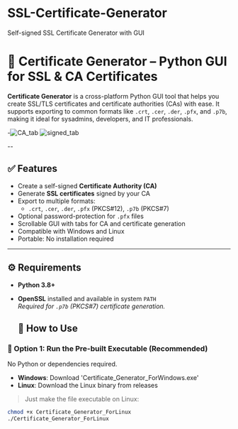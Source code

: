 # SSL-Certificate-Generator
Self-signed SSL Certificate Generator with GUI
# 🔐 Certificate Generator – Python GUI for SSL & CA Certificates

**Certificate Generator** is a cross-platform Python GUI tool that helps you create SSL/TLS certificates and certificate authorities (CAs) with ease. It supports exporting to common formats like `.crt`, `.cer`, `.der`, `.pfx`, and `.p7b`, making it ideal for sysadmins, developers, and IT professionals.

-![CA_tab](https://github.com/user-attachments/assets/5f13ddd3-98b3-45af-a078-1405bd39f2d5)
![signed_tab](https://github.com/user-attachments/assets/c7fbc020-078b-4335-a9ae-49ea8d90882c)

--

## ✅ Features

- Create a self-signed **Certificate Authority (CA)**
- Generate **SSL certificates** signed by your CA
- Export to multiple formats:
  - `.crt`, `.cer`, `.der`, `.pfx` (PKCS#12), `.p7b` (PKCS#7)
- Optional password-protection for `.pfx` files
- Scrollable GUI with tabs for CA and certificate generation
- Compatible with Windows and Linux
- Portable: No installation required

---

## ⚙️ Requirements

- **Python 3.8+**
- **OpenSSL** installed and available in system `PATH`  
  _Required for `.p7b` (PKCS#7) certificate generation._

  ## 🚀 How to Use

### 🧩 Option 1: Run the Pre-built Executable (Recommended)

No Python or dependencies required.

- **Windows**: Download 'Certificate_Generator_ForWindows.exe'
- **Linux**: Download the Linux binary from releases

> Just make the file executable on Linux:
```bash
chmod +x Certificate_Generator_ForLinux
./Certificate_Generator_ForLinux
